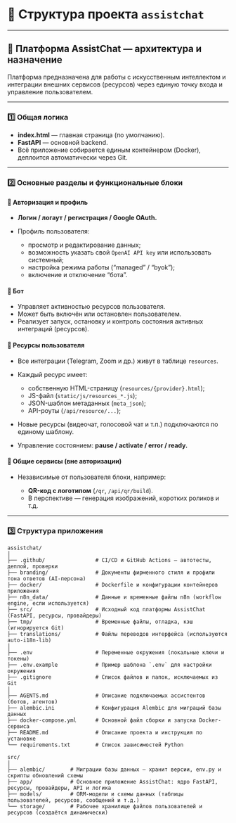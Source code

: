# 📂 Структура проекта `assistchat`


---

## 🧠 **Платформа AssistChat — архитектура и назначение**

Платформа предназначена для работы с искусственным интеллектом и интеграции внешних сервисов (ресурсов) через единую точку входа и управление пользователем.

---

### **1️⃣ Общая логика**

* **index.html** — главная страница (по умолчанию).
* **FastAPI** — основной backend.
* Всё приложение собирается единым контейнером (Docker), деплоится автоматически через Git.

---

### **2️⃣ Основные разделы и функциональные блоки**

#### 🔹 Авторизация и профиль

* **Логин / логаут / регистрация / Google OAuth.**
* Профиль пользователя:

  * просмотр и редактирование данных;
  * возможность указать свой `OpenAI API key` или использовать системный;
  * настройка режима работы (“managed” / “byok”);
  * включение и отключение “бота”.

#### 🔹 Бот

* Управляет активностью ресурсов пользователя.
* Может быть включён или остановлен пользователем.
* Реализует запуск, остановку и контроль состояния активных интеграций (ресурсов).

#### 🔹 Ресурсы пользователя

* Все интеграции (Telegram, Zoom и др.) живут в таблице `resources`.
* Каждый ресурс имеет:

  * собственную HTML-страницу (`resources/{provider}.html`);
  * JS-файл (`static/js/resources_*.js`);
  * JSON-шаблон метаданных (`meta_json`);
  * API-роуты (`/api/resource/...`);
* Новые ресурсы (видеочат, голосовой чат и т.п.) подключаются по единому шаблону.
* Управление состоянием: **pause / activate / error / ready.**

#### 🔹 Общие сервисы (вне авторизации)

* Независимые от пользователя блоки, например:

  * **QR-код с логотипом** (`/qr`, `/api/qr/build`).
  * В перспективе — генерация изображений, коротких роликов и т.д.

---

### **3️⃣ Структура приложения**

```
assistchat/
│
├── .github/                # CI/CD и GitHub Actions — автотесты, деплой, проверки
├── branding/               # Документы фирменного стиля и профили тона ответов (AI-персона)
├── docker/                 # Dockerfile и конфигурации контейнеров приложения
├── n8n_data/               # Данные и временные файлы n8n (workflow engine, если используется)
├── src/                    # Исходный код платформы AssistChat (FastAPI, ресурсы, провайдеры)
├── tmp/                    # Временные файлы, отладка, кэш (игнорируется Git)
├── translations/           # Файлы переводов интерфейса (используются auto-i18n-lib)
│
├── .env                    # Переменные окружения (локальные ключи и токены)
├── .env.example            # Пример шаблона `.env` для настройки окружения
├── .gitignore              # Список файлов и папок, исключаемых из Git
│
├── AGENTS.md               # Описание подключаемых ассистентов (ботов, агентов)
├── alembic.ini             # Конфигурация Alembic для миграций базы данных
├── docker-compose.yml      # Основной файл сборки и запуска Docker-сервиса
├── README.md               # Описание проекта и инструкция по установке
└── requirements.txt        # Список зависимостей Python

```

```
src/
│
├── alembic/        # Миграции базы данных — хранит версии, env.py и скрипты обновлений схемы
├── app/            # Основное приложение AssistChat: ядро FastAPI, ресурсы, провайдеры, API и логика
├── models/         # ORM-модели и схемы данных (таблицы пользователей, ресурсов, сообщений и т.д.)
└── storage/        # Рабочее хранилище файлов пользователей и ресурсов (создаётся динамически)

```

